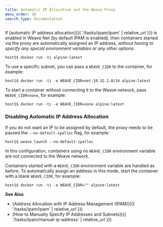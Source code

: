 ```yaml
---
title: Automatic IP Allocation and the Weave Proxy
menu_order: 30
search_type: Documentation
---
```



If [automatic IP address allocation]({{ '/tasks/ipam/ipam' | relative_url }}) is enabled in Weave Net (by default IPAM is enabled),
then containers started via the proxy are automatically assigned an IP address, *without having to specify any
special environment variables or any other options*.

    host1$ docker run -ti alpine:latest

To use a specific subnet, you can pass a `WEAVE_CIDR` to the container, for example:

    host1$ docker run -ti -e WEAVE_CIDR=net:10.32.2.0/24 alpine:latest

To start a container without connecting it to the Weave network, pass
`WEAVE_CIDR=none`, for example:

    host1$ docker run -ti -e WEAVE_CIDR=none alpine:latest

### Disabling Automatic IP Address Allocation

If you do not want an IP to be assigned by default, the proxy needs to
be passed the `--no-default-ipalloc` flag, for example:

    host1$ weave launch --no-default-ipalloc

In this configuration, containers using no `WEAVE_CIDR` environment
variable are not connected to the Weave network.

Containers started with a `WEAVE_CIDR` environment variable are handled as before.
To automatically assign an address in this mode, start the
container with a blank `WEAVE_CIDR`, for example:

    host1$ docker run -ti -e WEAVE_CIDR="" alpine:latest

**See Also**

 * [Address Allocation with IP Address Management (IPAM)]({{ '/tasks/ipam/ipam' | relative_url }})
 * [How to Manually Specify IP Addresses and Subnets]({{ '/tasks/ipam/manual-ip-address' | relative_url }})
